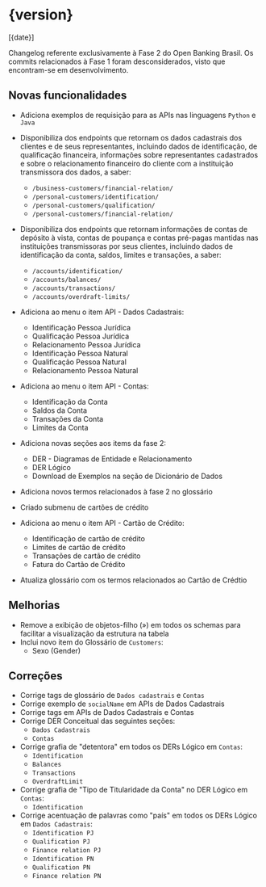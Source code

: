 # {version}
[{date}]

Changelog referente exclusivamente à Fase 2 do Open Banking Brasil.
Os commits relacionados à Fase 1 foram desconsiderados, visto que encontram-se em desenvolvimento. 

## Novas funcionalidades

* Adiciona exemplos de requisição para as APIs nas linguagens `Python` e `Java`

* Disponibiliza dos endpoints que retornam os dados cadastrais dos clientes e de seus representantes, incluindo dados de identificação, de qualificação financeira, informações sobre representantes cadastrados e sobre o relacionamento financeiro do cliente com a instituição transmissora dos dados, a saber:
  - `/business-customers/financial-relation/`
  - `/personal-customers/identification/`
  - `/personal-customers/qualification/`
  - `/personal-customers/financial-relation/`
* Disponibiliza dos endpoints que retornam informações de contas de depósito à vista, contas de poupança e contas pré-pagas mantidas nas instituições transmissoras por seus clientes, incluindo dados de identificação da conta, saldos, limites e transações, a saber:
  - `/accounts/identification/`
  - `/accounts/balances/`
  - `/accounts/transactions/`
  - `/accounts/overdraft-limits/`
* Adiciona ao menu o item API - Dados Cadastrais:
  - Identificação Pessoa Jurídica
  - Qualificação Pessoa Jurídica
  - Relacionamento Pessoa Jurídica
  - Identificação Pessoa Natural
  - Qualificação Pessoa Natural
  - Relacionamento Pessoa Natural
* Adiciona ao menu o item API - Contas:
  - Identificação da Conta
  - Saldos da Conta
  - Transações da Conta
  - Limites da Conta
* Adiciona novas seções aos items da fase 2:
  - DER - Diagramas de Entidade e Relacionamento
  - DER Lógico
  - Download de Exemplos na seção de Dicionário de Dados
* Adiciona novos termos relacionados à fase 2 no glossário
* Criado submenu de cartões de crédito
* Adiciona ao menu o item API - Cartão de Crédito:
  - Identificação de cartão de crédito
  - Limites de cartão de crédito
  - Transações de cartão de crédito
  - Fatura do Cartão de Crédito
* Atualiza glossário com os termos relacionados ao Cartão de Crédtio

## Melhorias

* Remove a exibição de objetos-filho (») em todos os schemas para facilitar a visualização da estrutura na tabela
* Inclui novo item do Glossário de `Customers`:
  -  Sexo (Gender)

## Correções

* Corrige tags de glossário de `Dados cadastrais` e `Contas`
* Corrige exemplo de `socialName` em APIs de Dados Cadastrais
* Corrige tags em APIs de Dados Cadastrais e Contas
* Corrige DER Conceitual das seguintes seções:
  - `Dados Cadastrais`
  - `Contas`
* Corrige grafia de "detentora" em todos os DERs Lógico em `Contas`:
  - `Identification` 
  - `Balances`
  - `Transactions`
  - `OverdraftLimit`
* Corrige grafia de "Tipo de Titularidade da Conta" no DER Lógico em `Contas`:
  - `Identification` 
* Corrige acentuação de palavras como "país" em todos os DERs Lógico em `Dados Cadastrais`:
  - `Identification PJ` 
  - `Qualification PJ`
  - `Finance relation PJ`
  - `Identification PN` 
  - `Qualification PN`
  - `Finance relation PN`
